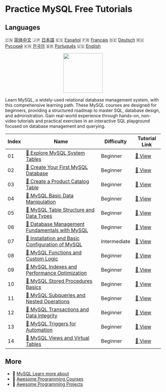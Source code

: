 # Practice MySQL Free Tutorials

## Languages

🇨🇳 [简体中文](README_zh.md) 🇯🇵 [日本語](README_ja.md) 🇪🇸 [Español](README_es.md) 🇫🇷 [Français](README_fr.md) 🇩🇪 [Deutsch](README_de.md) 🇷🇺 [Русский](README_ru.md) 🇰🇷 [한국어](README_ko.md) 🇧🇷 [Português](README_pt.md) 🇺🇸 [English](README.md) 

<div align="center">
<img width="128px" src="https://file.labex.io/path/3JJy1bOBmUoZ.png">
</div>

Learn MySQL, a widely-used relational database management system, with this comprehensive learning path. These MySQL courses are designed for beginners, providing a structured roadmap to master SQL, database design, and administration. Gain real-world experience through hands-on, non-video tutorials and practical exercises in an interactive SQL playground focused on database management and querying.

|   Index | Name                                                                                                                                      | Difficulty   | Tutorial Link                                                                                    |
|---------|-------------------------------------------------------------------------------------------------------------------------------------------|--------------|--------------------------------------------------------------------------------------------------|
|      01 | [📖 Explore MySQL System Tables](https://labex.io/tutorials/mysql-explore-mysql-system-tables-391702)                                     | Beginner     | [🔗 View](https://labex.io/tutorials/mysql-explore-mysql-system-tables-391702)                   |
|      02 | [📖 Create Your First MySQL Database](https://labex.io/tutorials/mysql-create-your-first-mysql-database-418265)                           | Beginner     | [🔗 View](https://labex.io/tutorials/mysql-create-your-first-mysql-database-418265)              |
|      03 | [📖 Create a Product Catalog Table](https://labex.io/tutorials/mysql-create-a-product-catalog-table-418298)                               | Beginner     | [🔗 View](https://labex.io/tutorials/mysql-create-a-product-catalog-table-418298)                |
|      04 | [📖 MySQL Basic Data Manipulation](https://labex.io/tutorials/sql-mysql-basic-data-manipulation-418303)                                   | Beginner     | [🔗 View](https://labex.io/tutorials/sql-mysql-basic-data-manipulation-418303)                   |
|      05 | [📖 MySQL Table Structure and Data Types](https://labex.io/tutorials/mysql-mysql-table-structure-and-data-types-418307)                   | Beginner     | [🔗 View](https://labex.io/tutorials/mysql-mysql-table-structure-and-data-types-418307)          |
|      06 | [📖 Database Management Fundamentals with MySQL](https://labex.io/tutorials/mysql-database-management-fundamentals-with-mysql-418414)     | Beginner     | [🔗 View](https://labex.io/tutorials/mysql-database-management-fundamentals-with-mysql-418414)   |
|      07 | [📖 Installation and Basic Configuration of MySQL](https://labex.io/tutorials/mysql-installation-and-basic-configuration-of-mysql-418415) | Intermediate | [🔗 View](https://labex.io/tutorials/mysql-installation-and-basic-configuration-of-mysql-418415) |
|      08 | [📖 MySQL Functions and Custom Logic](https://labex.io/tutorials/mysql-mysql-functions-and-custom-logic-550908)                           | Beginner     | [🔗 View](https://labex.io/tutorials/mysql-mysql-functions-and-custom-logic-550908)              |
|      09 | [📖 MySQL Indexes and Performance Optimization](https://labex.io/tutorials/mysql-mysql-indexes-and-performance-optimization-550910)       | Beginner     | [🔗 View](https://labex.io/tutorials/mysql-mysql-indexes-and-performance-optimization-550910)    |
|      10 | [📖 MySQL Stored Procedures Basics](https://labex.io/tutorials/mysql-mysql-stored-procedures-basics-550915)                               | Beginner     | [🔗 View](https://labex.io/tutorials/mysql-mysql-stored-procedures-basics-550915)                |
|      11 | [📖 MySQL Subqueries and Nested Operations](https://labex.io/tutorials/mysql-mysql-subqueries-and-nested-operations-550916)               | Beginner     | [🔗 View](https://labex.io/tutorials/mysql-mysql-subqueries-and-nested-operations-550916)        |
|      12 | [📖 MySQL Transactions and Data Integrity](https://labex.io/tutorials/mysql-mysql-transactions-and-data-integrity-550918)                 | Beginner     | [🔗 View](https://labex.io/tutorials/mysql-mysql-transactions-and-data-integrity-550918)         |
|      13 | [📖 MySQL Triggers for Automation](https://labex.io/tutorials/mysql-mysql-triggers-for-automation-550919)                                 | Beginner     | [🔗 View](https://labex.io/tutorials/mysql-mysql-triggers-for-automation-550919)                 |
|      14 | [📖 MySQL Views and Virtual Tables](https://labex.io/tutorials/mysql-mysql-views-and-virtual-tables-550920)                               | Beginner     | [🔗 View](https://labex.io/tutorials/mysql-mysql-views-and-virtual-tables-550920)                |

## More

- 🔗 [MySQL Learn more about](https://labex.io/skilltrees/mysql)
- 🔗 [Awesome Programming Courses](https://github.com/labex-labs/awesome-programming-courses)
- 🔗 [Awesome Programming Projects](https://github.com/labex-labs/awesome-programming-projects)

